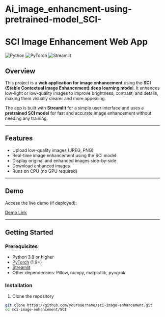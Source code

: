# Ai_image_enhancment-using-pretrained-model_SCI-

# SCI Image Enhancement Web App

![Python](https://img.shields.io/badge/Python-3.8%2B-blue)
![PyTorch](https://img.shields.io/badge/PyTorch-1.9%2B-red)
![Streamlit](https://img.shields.io/badge/Streamlit-%E2%9C%93-green)

## Overview

This project is a **web application for image enhancement** using the **SCI (Stable Contextual Image Enhancement) deep learning model**. It enhances low-light or low-quality images to improve brightness, contrast, and details, making them visually clearer and more appealing.

The app is built with **Streamlit** for a simple user interface and uses a **pretrained SCI model** for fast and accurate image enhancement without needing any training.

---

## Features

- Upload low-quality images (JPEG, PNG)
- Real-time image enhancement using the SCI model
- Display original and enhanced images side-by-side
- Download enhanced images
- Runs on CPU (no GPU required)

---

## Demo

Access the live demo (if deployed):

[Demo Link](https://your-ngrok-url-or-hosted-link)

---

## Getting Started

### Prerequisites

- Python 3.8 or higher
- [PyTorch](https://pytorch.org/) (1.9+)
- [Streamlit](https://streamlit.io/)
- Other dependencies: Pillow, numpy, matplotlib, pyngrok

### Installation

1. Clone the repository

```bash
git clone https://github.com/yourusername/sci-image-enhancement.git
cd sci-image-enhancement/SCI
